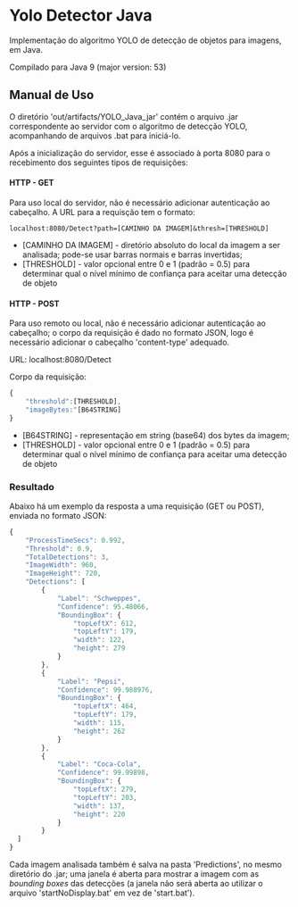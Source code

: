 # Yolo Detector Java

Implementação do algoritmo YOLO de detecção de objetos para imagens, em Java.

Compilado para Java 9 (major version: 53)

## Manual de Uso

O diretório 'out/artifacts/YOLO_Java_jar' contém o arquivo .jar correspondente ao servidor com o algoritmo de detecção YOLO, acompanhando de arquivos .bat para iniciá-lo.

Após a inicialização do servidor, esse é associado à porta 8080 para o recebimento dos seguintes tipos de requisições:


#### HTTP - GET

Para uso local do servidor, não é necessário adicionar autenticação ao cabeçalho. A URL para a requisção tem o formato:

`localhost:8080/Detect?path=[CAMINHO DA IMAGEM]&thresh=[THRESHOLD]`

* [CAMINHO DA IMAGEM] - diretório absoluto do local da imagem a ser analisada; pode-se usar barras normais e barras invertidas;
* [THRESHOLD] - valor opcional entre 0 e 1 (padrão = 0.5) para determinar qual o nível mínimo de confiança para aceitar uma detecção de objeto

#### HTTP - POST

Para uso remoto ou local, não é necessário adicionar autenticação ao cabeçalho; o corpo da requisição é dado no formato JSON, logo é necessário adicionar o cabeçalho 'content-type' adequado.

URL: localhost:8080/Detect

Corpo da requisição:
```javascript
{
    "threshold":[THRESHOLD],
    "imageBytes:"[B64STRING]
}
```

* [B64STRING] - representação em string (base64) dos bytes da imagem;
* [THRESHOLD] - valor opcional entre 0 e 1 (padrão = 0.5) para determinar qual o nível mínimo de confiança para aceitar uma detecção de objeto

### Resultado

Abaixo há um exemplo da resposta a uma requisição (GET ou POST), enviada no formato JSON:

```javascript
{
    "ProcessTimeSecs": 0.992,
    "Threshold": 0.9,
    "TotalDetections": 3,
    "ImageWidth": 960,
    "ImageHeight": 720,
    "Detections": [
        {
            "Label": "Schweppes",
            "Confidence": 95.48066,
            "BoundingBox": {
                "topLeftX": 612,
                "topLeftY": 179,
                "width": 122,
                "height": 279
            }
        },
        {
            "Label": "Pepsi",
            "Confidence": 99.988976,
            "BoundingBox": {
                "topLeftX": 464,
                "topLeftY": 179,
                "width": 115,
                "height": 262
            }
        },
        {
            "Label": "Coca-Cola",
            "Confidence": 99.99898,
            "BoundingBox": {
                "topLeftX": 279,
                "topLeftY": 203,
                "width": 137,
                "height": 220
            }
        }
  ]
}
```

Cada imagem analisada também é salva na pasta 'Predictions', no mesmo diretório do .jar; uma janela é aberta para mostrar a imagem com as *bounding boxes* das detecções (a janela não será aberta ao utilizar o arquivo 'startNoDisplay.bat' em vez de 'start.bat').
